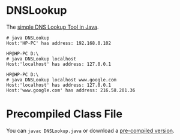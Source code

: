 # DNSLookup
The [simple DNS Lookup Tool in Java](https://helloacm.com/the-dns-lookup-tool-in-java-inetaddress/). 

```
# java DNSLookup
Host:'HP-PC' has address: 192.168.0.102

HP@HP-PC D:\
# java DNSLookup localhost
Host:'localhost' has address: 127.0.0.1

HP@HP-PC D:\
# java DNSLookup localhost www.google.com
Host:'localhost' has address: 127.0.0.1
Host:'www.google.com' has address: 216.58.201.36
```

# Precompiled Class File
You can `javac DNSLookup.java` or download a [pre-compiled version](https://github.com/DoctorLai/DNSLookup/blob/master/DNSLookup.class).
